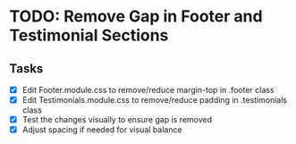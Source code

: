 # TODO: Remove Gap in Footer and Testimonial Sections

## Tasks
- [x] Edit Footer.module.css to remove/reduce margin-top in .footer class
- [x] Edit Testimonials.module.css to remove/reduce padding in .testimonials class
- [x] Test the changes visually to ensure gap is removed
- [x] Adjust spacing if needed for visual balance
